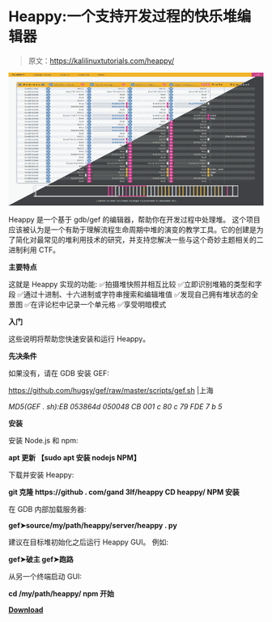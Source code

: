 # Heappy:一个支持开发过程的快乐堆编辑器

> 原文：<https://kalilinuxtutorials.com/heappy/>

[![Heappy : A Happy Heap Editor To Support Your Exploitation Process](img//4268f0f39dc65f0fc31e9ccff6845b04.png "Heappy : A Happy Heap Editor To Support Your Exploitation Process")](https://1.bp.blogspot.com/-tXnxYO7LY6Y/YN8KWwC9cLI/AAAAAAAAJys/VcK2u2r6KMEEokNb_rrZEKda8afwBYYGgCLcBGAsYHQ/s728/happy%2B%25281%2529.png)

Heappy 是一个基于 gdb/gef 的编辑器，帮助你在开发过程中处理堆。
这个项目应该被认为是一个有助于理解流程生命周期中堆的演变的教学工具。它的创建是为了简化对最常见的堆利用技术的研究，并支持您解决一些与这个奇妙主题相关的二进制利用 CTF。

**主要特点**

这就是 Heappy 实现的功能:
✅拍摄堆快照并相互比较
✅立即识别堆箱的类型和字段
✅通过十进制、十六进制或字符串搜索和编辑堆值
✅发现自己拥有堆状态的全景图
✅在评论栏中记录一个单元格
✅享受明暗模式

**入门**

这些说明将帮助您快速安装和运行 Heappy。

**先决条件**

如果没有，请在 GDB 安装 GEF:

https://github.com/hugsy/gef/raw/master/scripts/gef.sh |上海

*MD5(GEF . sh):EB 053864d 050048 CB 001 c 80 c 79 FDE 7 b 5*

**安装**

安装 Node.js 和 npm:

**apt 更新
【sudo apt 安装 nodejs NPM】**

下载并安装 Heappy:

**git 克隆 https://github . com/gand 3lf/heappy
CD heappy/
NPM 安装**

在 GDB 内部加载服务器:

**gef➤source/my/path/heappy/server/heappy . py**

建议在目标堆初始化之后运行 Heappy GUI。
例如:

**gef➤破主
gef➤跑路**

从另一个终端启动 GUI:

**cd /my/path/heappy/
npm 开始**

[**Download**](https://github.com/gand3lf/heappy)